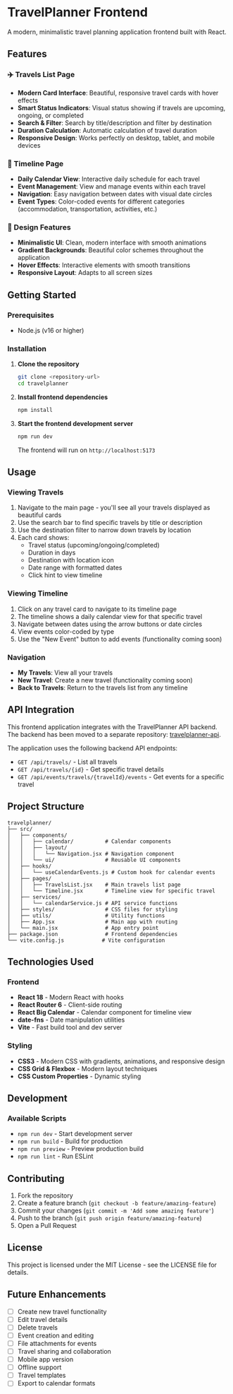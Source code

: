 # TravelPlanner Frontend

A modern, minimalistic travel planning application frontend built with React.

## Features

### ✈️ Travels List Page
- **Modern Card Interface**: Beautiful, responsive travel cards with hover effects
- **Smart Status Indicators**: Visual status showing if travels are upcoming, ongoing, or completed
- **Search & Filter**: Search by title/description and filter by destination
- **Duration Calculation**: Automatic calculation of travel duration
- **Responsive Design**: Works perfectly on desktop, tablet, and mobile devices

### 📅 Timeline Page
- **Daily Calendar View**: Interactive daily schedule for each travel
- **Event Management**: View and manage events within each travel
- **Navigation**: Easy navigation between dates with visual date circles
- **Event Types**: Color-coded events for different categories (accommodation, transportation, activities, etc.)

### 🎨 Design Features
- **Minimalistic UI**: Clean, modern interface with smooth animations
- **Gradient Backgrounds**: Beautiful color schemes throughout the application
- **Hover Effects**: Interactive elements with smooth transitions
- **Responsive Layout**: Adapts to all screen sizes

## Getting Started

### Prerequisites
- Node.js (v16 or higher)

### Installation

1. **Clone the repository**
   ```bash
   git clone <repository-url>
   cd travelplanner
   ```

2. **Install frontend dependencies**
   ```bash
   npm install
   ```

3. **Start the frontend development server**
   ```bash
   npm run dev
   ```
   The frontend will run on `http://localhost:5173`

## Usage

### Viewing Travels
1. Navigate to the main page - you'll see all your travels displayed as beautiful cards
2. Use the search bar to find specific travels by title or description
3. Use the destination filter to narrow down travels by location
4. Each card shows:
   - Travel status (upcoming/ongoing/completed)
   - Duration in days
   - Destination with location icon
   - Date range with formatted dates
   - Click hint to view timeline

### Viewing Timeline
1. Click on any travel card to navigate to its timeline page
2. The timeline shows a daily calendar view for that specific travel
3. Navigate between dates using the arrow buttons or date circles
4. View events color-coded by type
5. Use the "New Event" button to add events (functionality coming soon)

### Navigation
- **My Travels**: View all your travels
- **New Travel**: Create a new travel (functionality coming soon)
- **Back to Travels**: Return to the travels list from any timeline

## API Integration

This frontend application integrates with the TravelPlanner API backend. The backend has been moved to a separate repository: [travelplanner-api](https://github.com/yourusername/travelplanner-api).

The application uses the following backend API endpoints:

- `GET /api/travels/` - List all travels
- `GET /api/travels/{id}` - Get specific travel details
- `GET /api/events/travels/{travelId}/events` - Get events for a specific travel

## Project Structure

```
travelplanner/
├── src/
│   ├── components/
│   │   ├── calendar/          # Calendar components
│   │   ├── layout/
│   │   │   └── Navigation.jsx # Navigation component
│   │   └── ui/                # Reusable UI components
│   ├── hooks/
│   │   └── useCalendarEvents.js # Custom hook for calendar events
│   ├── pages/
│   │   ├── TravelsList.jsx    # Main travels list page
│   │   └── Timeline.jsx       # Timeline view for specific travel
│   ├── services/
│   │   └── calendarService.js # API service functions
│   ├── styles/                # CSS files for styling
│   ├── utils/                 # Utility functions
│   ├── App.jsx                # Main app with routing
│   └── main.jsx               # App entry point
├── package.json               # Frontend dependencies
└── vite.config.js            # Vite configuration
```

## Technologies Used

### Frontend
- **React 18** - Modern React with hooks
- **React Router 6** - Client-side routing
- **React Big Calendar** - Calendar component for timeline view
- **date-fns** - Date manipulation utilities
- **Vite** - Fast build tool and dev server

### Styling
- **CSS3** - Modern CSS with gradients, animations, and responsive design
- **CSS Grid & Flexbox** - Modern layout techniques
- **CSS Custom Properties** - Dynamic styling

## Development

### Available Scripts

- `npm run dev` - Start development server
- `npm run build` - Build for production
- `npm run preview` - Preview production build
- `npm run lint` - Run ESLint

## Contributing

1. Fork the repository
2. Create a feature branch (`git checkout -b feature/amazing-feature`)
3. Commit your changes (`git commit -m 'Add some amazing feature'`)
4. Push to the branch (`git push origin feature/amazing-feature`)
5. Open a Pull Request

## License

This project is licensed under the MIT License - see the LICENSE file for details.

## Future Enhancements

- [ ] Create new travel functionality
- [ ] Edit travel details
- [ ] Delete travels
- [ ] Event creation and editing
- [ ] File attachments for events
- [ ] Travel sharing and collaboration
- [ ] Mobile app version
- [ ] Offline support
- [ ] Travel templates
- [ ] Export to calendar formats